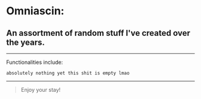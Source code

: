# Omniascin:
## An assortment of random stuff I've created over the years.

***
Functionalities include:

`absolutely nothing yet this shit is empty lmao`
***

> Enjoy your stay!
